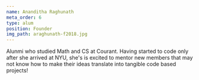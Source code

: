 ```yaml
---
name: Ananditha Raghunath
meta_order: 6
type: alum
position: Founder
img_path: araghunath-f2018.jpg
---
```

Alunmi who studied Math and CS at Courant. Having started to code only after
she arrived at NYU, she's is excited to mentor new members that may not know
how to make their ideas translate into tangible code based projects!

